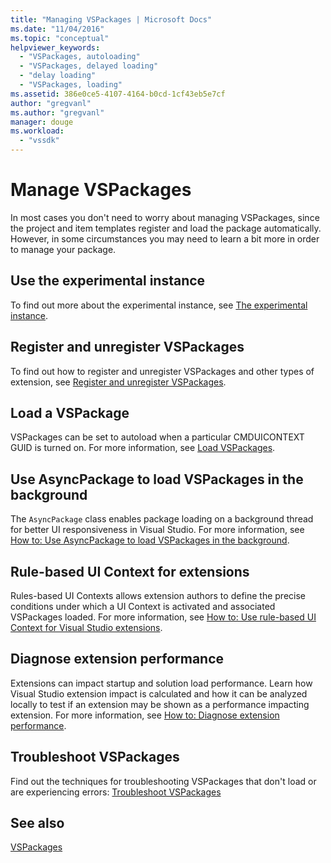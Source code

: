 ```yaml
---
title: "Managing VSPackages | Microsoft Docs"
ms.date: "11/04/2016"
ms.topic: "conceptual"
helpviewer_keywords: 
  - "VSPackages, autoloading"
  - "VSPackages, delayed loading"
  - "delay loading"
  - "VSPackages, loading"
ms.assetid: 386e0ce5-4107-4164-b0cd-1cf43eb5e7cf
author: "gregvanl"
ms.author: "gregvanl"
manager: douge
ms.workload: 
  - "vssdk"
---
```

# Manage VSPackages
In most cases you don't need to worry about managing VSPackages, since the project and item templates register and load the package automatically. However, in some circumstances you may need to learn a bit more in order to manage your package.  
  
## Use the experimental instance  
 To find out more about the experimental instance, see [The experimental instance](../extensibility/the-experimental-instance.md).  
  
## Register and unregister VSPackages  
 To find out how to register and unregister VSPackages and other types of extension, see [Register and unregister VSPackages](../extensibility/registering-and-unregistering-vspackages.md).  
  
## Load a VSPackage  
 VSPackages can be set to autoload when a particular CMDUICONTEXT GUID is turned on. For more information, see [Load VSPackages](../extensibility/loading-vspackages.md).  
  
## Use AsyncPackage to load VSPackages in the background  
 The `AsyncPackage` class enables package loading on a background thread for better UI responsiveness in Visual Studio. For more information, see [How to: Use AsyncPackage to load VSPackages in the background](../extensibility/how-to-use-asyncpackage-to-load-vspackages-in-the-background.md).  
  
## Rule-based UI Context for extensions  
 Rules-based UI Contexts allows extension authors to define the precise conditions under which a UI Context is activated and associated VSPackages loaded. For more information, see [How to: Use rule-based UI Context for Visual Studio extensions](../extensibility/how-to-use-rule-based-ui-context-for-visual-studio-extensions.md).  
  
## Diagnose extension performance  
Extensions can impact startup and solution load performance. Learn how Visual Studio extension impact is calculated and how it can be analyzed locally to test if an extension may be shown as a performance impacting extension. For more information, see [How to: Diagnose extension performance](how-to-diagnose-extension-performance.md). 
  
## Troubleshoot VSPackages  
 Find out the techniques for troubleshooting VSPackages that don't load or are experiencing errors: [Troubleshoot VSPackages](../extensibility/troubleshooting-vspackages.md)  
  
## See also  
 [VSPackages](../extensibility/internals/vspackages.md)